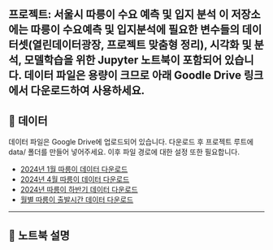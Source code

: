 프로젝트: 서울시 따릉이 수요 예측 및 입지 분석
이 저장소에는 따릉이 수요예측 및 입지분석에 필요한 변수들의 데이터셋(열린데이터광장, 프로젝트 맞춤형 정리), 시각화 및 분석, 모델학습을 위한 Jupyter 노트북이 포함되어 있습니다. 데이터 파일은 용량이 크므로 아래  Goodle Drive 링크에서 다운로드하여 사용하세요.
---

## 📂 데이터

데이터 파일은 Google Drive에 업로드되어 있습니다. 다운로드 후 프로젝트 루트에 data/ 폴더를 만들어 넣어주세요. 이후 파일 경로에 대한 설정 또한 필요합니다.
- [2024년 1월 따릉이 데이터 다운로드](https://drive.google.com/uc?export=download&id=1WltLqTxbn-VHw8ki3tn-yQn1B-mpHn2R)
- [2024년 4월 따릉이 데이터 다운로드](https://drive.google.com/uc?export=download&id=1bPJAzrorcrNFqMMahGvEAvIJAbzgO_u5)
- [2024년 따릉이 하반기 데이터 다운로드](https://drive.google.com/uc?export=download&id=1Jx9UudV0TC2Syg1Aiy4g1LXuGfR1MHb-)
- [월별 따릉이 출발시간 데이터 다운로드](https://drive.google.com/uc?export=download&id=1z40qfTiLXQfwP9fivgo8IXqGvZMWZKw_)

---
## 📝 노트북 설명
